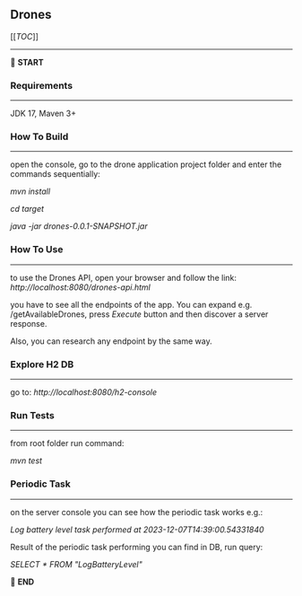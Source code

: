 ## Drones

[[_TOC_]]

---

:scroll: **START**

### Requirements
___

JDK 17, Maven 3+

### How To Build

---
open the console, go to the drone application project folder and enter the commands sequentially: 

 _mvn install_

 _cd target_

 _java -jar drones-0.0.1-SNAPSHOT.jar_

### How To Use

___

to use the Drones API, open your browser and follow the link:
  _http://localhost:8080/drones-api.html_

you have to see all the endpoints of the app.
You can expand e.g. /getAvailableDrones, press _Execute_ button and then discover a server response. 

Also, you can research any endpoint by the same way.

### Explore H2 DB

---
go to: 
 _http://localhost:8080/h2-console_

### Run Tests

---
from root folder run command:
 
_mvn test_

### Periodic Task

---
on the server console you can see how the periodic task works e.g.:

_Log battery level task performed at 2023-12-07T14:39:00.54331840_

Result of the periodic task performing you can find in DB, run query:

_SELECT * FROM "LogBatteryLevel"_

:scroll: **END** 
